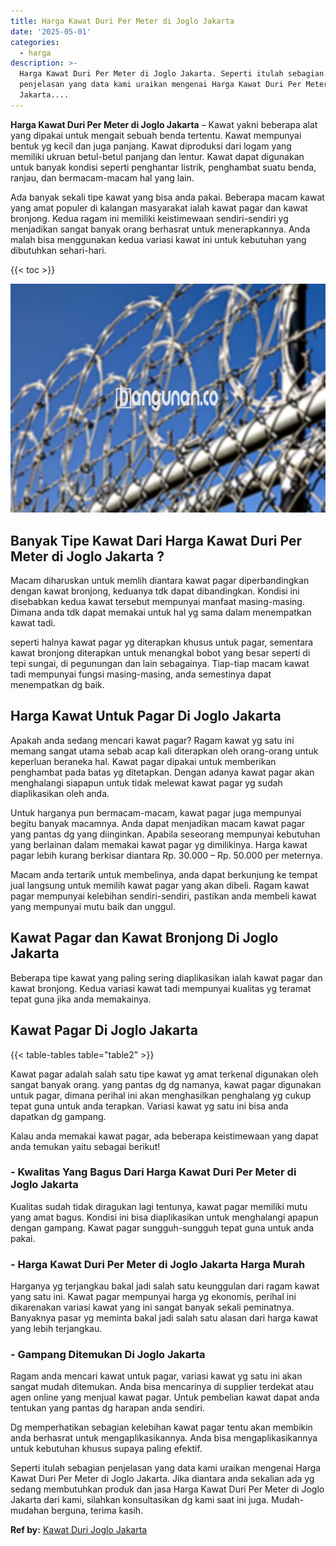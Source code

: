 ```yaml
---
title: Harga Kawat Duri Per Meter di Joglo Jakarta
date: '2025-05-01'
categories:
  - harga
description: >-
  Harga Kawat Duri Per Meter di Joglo Jakarta. Seperti itulah sebagian
  penjelasan yang data kami uraikan mengenai Harga Kawat Duri Per Meter di Joglo
  Jakarta....
---
```


**Harga Kawat Duri Per Meter di Joglo Jakarta** – Kawat yakni beberapa alat yang dipakai untuk mengait sebuah benda tertentu. Kawat mempunyai bentuk yg kecil dan juga panjang. Kawat diproduksi dari logam yang memiliki ukruan betul-betul panjang dan lentur. Kawat dapat digunakan untuk banyak kondisi seperti penghantar listrik, penghambat suatu benda, ranjau, dan bermacam-macam hal yang lain.

Ada banyak sekali tipe kawat yang bisa anda pakai. Beberapa macam kawat yang amat populer di kalangan masyarakat ialah kawat pagar dan kawat bronjong. Kedua ragam ini memiliki keistimewaan sendiri-sendiri yg menjadikan sangat banyak orang berhasrat untuk menerapkannya. Anda malah bisa menggunakan kedua variasi kawat ini untuk kebutuhan yang dibutuhkan sehari-hari.

{{< toc >}}

![Harga Kawat Duri Per Meter di Joglo Jakarta](/images/jual-kawat-murah02.png)

## Banyak Tipe Kawat Dari Harga Kawat Duri Per Meter di Joglo Jakarta ?

Macam diharuskan untuk memlih diantara kawat pagar diperbandingkan dengan kawat bronjong, keduanya tdk dapat dibandingkan. Kondisi ini disebabkan kedua kawat tersebut mempunyai manfaat masing-masing. Dimana anda tdk dapat memakai untuk hal yg sama dalam menempatkan kawat tadi.

seperti halnya kawat pagar yg diterapkan khusus untuk pagar, sementara kawat bronjong diterapkan untuk menangkal bobot yang besar seperti di tepi sungai, di pegunungan dan lain sebagainya. Tiap-tiap macam kawat tadi mempunyai fungsi masing-masing, anda semestinya dapat menempatkan dg baik.

## Harga Kawat Untuk Pagar Di Joglo Jakarta

Apakah anda sedang mencari kawat pagar? Ragam kawat yg satu ini memang sangat utama sebab acap kali diterapkan oleh orang-orang untuk keperluan beraneka hal. Kawat pagar dipakai untuk memberikan penghambat pada batas yg ditetapkan. Dengan adanya kawat pagar akan menghalangi siapapun untuk tidak melewat kawat pagar yg sudah diaplikasikan oleh anda.

Untuk harganya pun bermacam-macam, kawat pagar juga mempunyai begitu banyak macamnya. Anda dapat menjadikan macam kawat pagar yang pantas dg yang diinginkan. Apabila seseorang mempunyai kebutuhan yang berlainan dalam memakai kawat pagar yg dimilikinya. Harga kawat pagar lebih kurang berkisar diantara Rp. 30.000 – Rp. 50.000 per meternya.

Macam anda tertarik untuk membelinya, anda dapat berkunjung ke tempat jual langsung untuk memilih kawat pagar yang akan dibeli. Ragam kawat pagar mempunyai kelebihan sendiri-sendiri, pastikan anda membeli kawat yang mempunyai mutu baik dan unggul.

## Kawat Pagar dan Kawat Bronjong Di Joglo Jakarta

Beberapa tipe kawat yang paling sering diaplikasikan ialah kawat pagar dan kawat bronjong. Kedua variasi kawat tadi mempunyai kualitas yg teramat tepat guna jika anda memakainya.

## Kawat Pagar Di Joglo Jakarta

{{< table-tables table="table2" >}}

Kawat pagar adalah salah satu tipe kawat yg amat terkenal digunakan oleh sangat banyak orang. yang pantas dg dg namanya, kawat pagar digunakan untuk pagar, dimana perihal ini akan menghasilkan penghalang yg cukup tepat guna untuk anda terapkan. Variasi kawat yg satu ini bisa anda dapatkan dg gampang.

Kalau anda memakai kawat pagar, ada beberapa keistimewaan yang dapat anda temukan yaitu sebagai berikut!

### \- Kwalitas Yang Bagus Dari Harga Kawat Duri Per Meter di Joglo Jakarta

Kualitas sudah tidak diragukan lagi tentunya, kawat pagar memiliki mutu yang amat bagus. Kondisi ini bisa diaplikasikan untuk menghalangi apapun dengan gampang. Kawat pagar sungguh-sungguh tepat guna untuk anda pakai.

### \- Harga Kawat Duri Per Meter di Joglo Jakarta Harga Murah

Harganya yg terjangkau bakal jadi salah satu keunggulan dari ragam kawat yang satu ini. Kawat pagar mempunyai harga yg ekonomis, perihal ini dikarenakan variasi kawat yang ini sangat banyak sekali peminatnya. Banyaknya pasar yg meminta bakal jadi salah satu alasan dari harga kawat yang lebih terjangkau.

### \- Gampang Ditemukan Di Joglo Jakarta

Ragam anda mencari kawat untuk pagar, variasi kawat yg satu ini akan sangat mudah ditemukan. Anda bisa mencarinya di supplier terdekat atau agen online yang menjual kawat pagar. Untuk pembelian kawat dapat anda tentukan yang pantas dg harapan anda sendiri.

Dg memperhatikan sebagian kelebihan kawat pagar tentu akan membikin anda berhasrat untuk mengaplikasikannya. Anda bisa mengaplikasikannya untuk kebutuhan khusus supaya paling efektif.

Seperti itulah sebagian penjelasan yang data kami uraikan mengenai Harga Kawat Duri Per Meter di Joglo Jakarta. Jika diantara anda sekalian ada yg sedang membutuhkan produk dan jasa Harga Kawat Duri Per Meter di Joglo Jakarta dari kami, silahkan konsultasikan dg kami saat ini juga. Mudah-mudahan berguna, terima kasih.

**Ref by:** [Kawat Duri Joglo Jakarta](https://id.wikipedia.org/wiki/Kawat)
